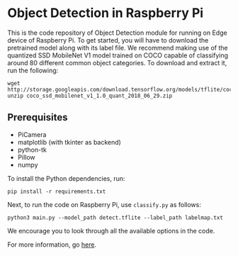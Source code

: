 # Object Detection in Raspberry Pi
This is the code repository of Object Detection module for running on Edge device of Raspberry Pi. To get started, you will have to download the pretrained model along with its label file. We recommend making use of the quantized SSD MobileNet V1 model trained on COCO capable of classifying around 80 different common object categories. To download and extract it, run the following:
```
wget http://storage.googleapis.com/download.tensorflow.org/models/tflite/coco_ssd_mobilenet_v1_1.0_quant_2018_06_29.zip
unzip coco_ssd_mobilenet_v1_1.0_quant_2018_06_29.zip
```

## Prerequisites
* PiCamera  
* matplotlib (with tkinter as backend)
* python-tk  
* Pillow  
* numpy

To install the Python dependencies, run:
```
pip install -r requirements.txt
```

Next, to run the code on Raspberry Pi, use `classify.py` as follows:

```
python3 main.py --model_path detect.tflite --label_path labelmap.txt
```

We encourage you to look through all the available options in the code.

For more information, go [here](https://www.tensorflow.org/lite/models/object_detection/overview).
